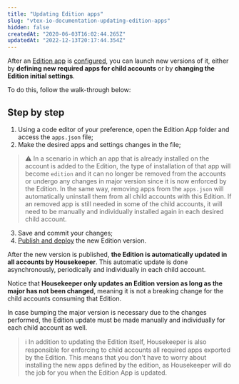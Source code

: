 ```yaml
---
title: "Updating Edition apps"
slug: "vtex-io-documentation-updating-edition-apps"
hidden: false
createdAt: "2020-06-03T16:02:44.265Z"
updatedAt: "2022-12-13T20:17:44.354Z"
---
```

After an [Edition app](https://developers.vtex.com/vtex-developer-docs/docs/vtex-io-documentation-edition-app) is [configured](https://developers.vtex.com/vtex-developer-docs/docs/vtex-io-documentation-configuring-an-edition-app), you can launch new versions of it, either by **defining new required apps for child accounts** or by **changing the Edition initial settings**.

To do this, follow the walk-through below:

## Step by step

1. Using a code editor of your preference, open the Edition App folder and access the `apps.json` file;
2. Make the desired apps and settings changes in the file;

>⚠️ In a scenario in which an app that is already installed on the account is added to the Edition, the type of installation of that app will become `edition` and it can no longer be removed from the accounts or undergo any changes in major version since it is now enforced by the Edition. In the same way, removing apps from the `apps.json` will automatically uninstall them from all child accounts with this Edition. If an removed app is still needed in some of the child accounts, it will need to be manually and individually installed again in each desired child account.

3. Save and commit your changes;
4. [Publish and deploy](https://developers.vtex.com/vtex-developer-docs/docs/vtex-io-documentation-publishing-an-app) the new Edition version.

After the new version is published, **the Edition is automatically updated in all accounts by Housekeeper**. This automatic update is done asynchronously, periodically and individually in each child account.

Notice that **Housekeeper only updates an Edition version as long as the major has not been changed**, meaning it is not a breaking change for the child accounts consuming that Edition.

In case bumping the major version is necessary due to the changes performed, the Edition update must be made manually and individually for each child account as well.

> ℹ️ In addition to updating the Edition itself, Housekeeper is also responsible for enforcing to child accounts all required apps exported by the Edition. This means that you don't have to worry about installing the new apps defined by the edition, as Housekeeper will do the job for you when the Edition App is updated.
